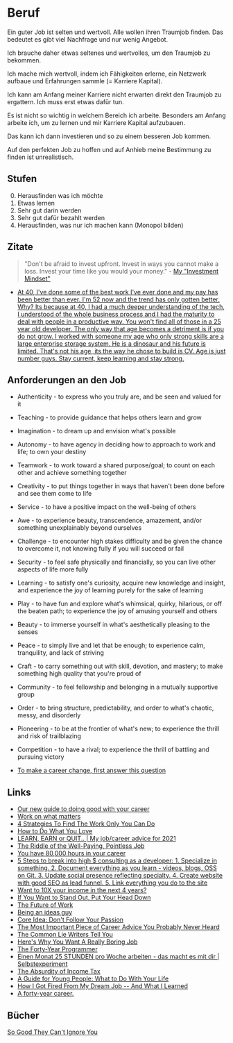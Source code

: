 # Beruf

Ein guter Job ist selten und wertvoll. Alle wollen ihren Traumjob finden. Das bedeutet es gibt viel Nachfrage und nur wenig Angebot.

Ich brauche daher etwas seltenes und wertvolles, um den Traumjob zu bekommen. 

Ich mache mich wertvoll, indem ich Fähigkeiten erlerne, ein Netzwerk aufbaue und Erfahrungen sammle (= Karriere Kapital).

Ich kann am Anfang meiner Karriere nicht erwarten direkt den Traumjob zu ergattern. Ich muss erst etwas dafür tun.

Es ist nicht so wichtig in welchem Bereich ich arbeite. Besonders am Anfang arbeite ich, um zu lernen und mir Karriere Kapital aufzubauen.

Das kann ich dann investieren und so zu einem besseren Job kommen.

Auf den perfekten Job zu hoffen und auf Anhieb meine Bestimmung zu finden ist unrealistisch.

## Stufen

0. Herausfinden was ich möchte
1. Etwas lernen
2. Sehr gut darin werden
3. Sehr gut dafür bezahlt werden
4. Herausfinden, was nur ich machen kann (Monopol bilden)

## Zitate

> "Don't be afraid to invest upfront. Invest in ways you cannot make a loss. Invest your time like you would your money." - [My "Investment Mindset"](https://blog.pragmaticengineer.com/the-investment-mindset/)

- [At 40, I've done some of the best work I've ever done and my pay has been better than ever. I'm 52 now and the trend has only gotten better. Why? Its because at 40, I had a much deeper understanding of the tech, I understood of the whole business process and I had the maturity to deal with people in a productive way. You won't find all of those in a 25 year old developer. The only way that age becomes a detriment is if you do not grow. I worked with someone my age who only strong skills are a large enterprise storage system. He is a dinosaur and his future is limited. That's not his age, its the way he chose to build is CV. Age is just number guys. Stay current, keep learning and stay strong.](https://news.ycombinator.com/item?id=28757964)

## Anforderungen an den Job

- Authenticity - to express who you truly are, and be seen and valued for it
- Teaching - to provide guidance that helps others learn and grow
- Imagination - to dream up and envision what's possible 
- Autonomy - to have agency in deciding how to approach to work and life; to own your destiny
- Teamwork - to work toward a shared purpose/goal; to count on each other and achieve something together
- Creativity - to put things together in ways that haven't been done before and see them come to life
- Service - to have a positive impact on the well-being of others
- Awe - to experience beauty, transcendence, amazement, and/or something unexplainably beyond ourselves
- Challenge - to encounter high stakes difficulty and be given the chance to overcome it, not knowing fully if you will succeed or fail
- Security - to feel safe physically and financially, so you can live other aspects of life more fully
- Learning - to satisfy one's curiosity, acquire new knowledge and insight, and experience the joy of learning purely for the sake of learning
- Play - to have fun and explore what's whimsical, quirky, hilarious, or off the beaten path; to experience the joy of amusing yourself and others
- Beauty - to immerse yourself in what's aesthetically pleasing to the senses
- Peace - to simply live and let that be enough; to experience calm, tranquility, and lack of striving
- Craft - to carry something out with skill, devotion, and mastery; to make something high quality that you're proud of
- Community - to feel fellowship and belonging in a mutually supportive group
- Order - to bring structure, predictability, and order to what's chaotic, messy, and disorderly
- Pioneering - to be at the frontier of what's new; to experience the thrill and risk of trailblazing
- Competition - to have a rival; to experience the thrill of battling and pursuing victory

- [To make a career change, first answer this question](https://mindy.substack.com/p/to-make-a-career-change-first-answer)

## Links

- [Our new guide to doing good with your career](https://80000hours.org/key-ideas/)
- [Work on what matters](https://staffeng.com/guides/work-on-what-matters)
- [4 Strategies To Find The Work Only You Can Do ](https://taylorpearson.me/thework/)
- [How to Do What You Love](http://www.paulgraham.com/love.html)
- [LEARN, EARN or QUIT.. | My job/career advice for 2021](https://www.youtube.com/watch?v=eLelgy5zRv4)
- [The Riddle of the Well-Paying, Pointless Job](https://moretothat.com/pointless-job/)
- [You have 80,000 hours in your career](https://80000hours.org/)
- [5 Steps to break into high $ consulting as a developer: 1. Specialize in something. 2. Document everything as you learn - videos, blogs, OSS on Git. 3. Update social presence reflecting specialty. 4. Create website with good SEO as lead funnel. 5. Link everything you do to the site](https://twitter.com/dabit3/status/1390790989019746307)
- [Want to 10X your income in the next 4 years?](https://twitter.com/craigclemens/status/1407857453711040512)
- [If You Want to Stand Out, Put Your Head Down](https://medium.com/simple-pub/if-you-want-to-stand-out-put-your-head-down-304613ae646e)
- [The Future of Work](https://www.collaborativefund.com/blog/the-future-of-work)
- [Being an ideas guy](https://notebook.drmaciver.com/posts/2022-01-15-17:03.html)
- [Core Idea: Don't Follow Your Passion](https://www.youtube.com/watch?v=sjiP6sDyN-E)
- [The Most Important Piece of Career Advice You Probably Never Heard](https://www.calnewport.com/blog/2008/05/21/the-most-important-piece-of-career-advice-you-probably-never-heard/)
- [The Common Lie Writers Tell You](https://www.youtube.com/watch?v=oH9sJrAVeC0)
- [Here's Why You Want A Really Boring Job](https://www.youtube.com/watch?v=4hiVQf9MPzg)
- [The Forty-Year Programmer](https://codefol.io/posts/the-forty-year-programmer/)
- [Einen Monat 25 STUNDEN pro Woche arbeiten - das macht es mit dir | Selbstexperiment](https://www.youtube.com/watch?v=FvEMaDX7m70)
- [The Absurdity of Income Tax](https://treeofwoe.substack.com/p/the-absurdity-of-income-tax)
- [A Guide for Young People: What to Do With Your Life](https://zenhabits.net/career/)
- [How I Got Fired From My Dream Job -- And What I Learned](https://www.andrewlynch.net/blog/how-i-got-fired-from-my-dream-job-and-what-i-learned)
- [A forty-year career.](https://lethain.com/forty-year-career/)

## Bücher

[So Good They Can't Ignore You](https://www.goodreads.com/book/show/13525945-so-good-they-can-t-ignore-you)